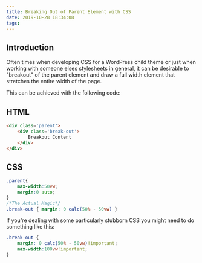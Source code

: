 ```yaml
---
title: Breaking Out of Parent Element with CSS
date: 2019-10-28 18:34:08
tags:
---
```

## Introduction
Often times when developing CSS for a WordPress child theme or just when working with someone elses stylesheets in general, it can be desirable to "breakout" of the parent element and draw a full width element that stretches the entire width of the page.

This can be achieved with the following code:

## HTML
```HTML
<div class='parent'>
	<div class='break-out'>
		Breakout Content
	</div>
</div>
```
## CSS
```css
.parent{
	max-width:50vw;
	margin:0 auto;
}
/*The Actual Magic*/
.break-out { margin: 0 calc(50% - 50vw) }
```

If you're dealing with some particularly stubborn CSS you might need to do something like this:
```CSS
.break-out { 
    margin: 0 calc(50% - 50vw)!important;
    max-width:100vw!important; 
}
```